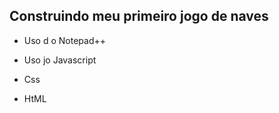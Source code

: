## Construindo meu primeiro jogo de naves


- Uso d o Notepad++

- Uso jo Javascript

- Css

- HtML
